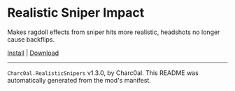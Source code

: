 # Realistic Sniper Impact

Makes ragdoll effects from sniper hits more realistic, headshots no longer cause backflips.

[Install](https://hitman-resources.netlify.app/smf-install-link/https://github.com/charc0al/HM3_RealisticSnipers/releases/latest/download/mod.framework.zip) | [Download](https://github.com/charc0al/HM3_RealisticSnipers/releases/latest/download/mod.framework.zip)

---

`Charc0al.RealisticSnipers` v1.3.0, by Charc0al. This README was automatically generated from the mod's manifest.
